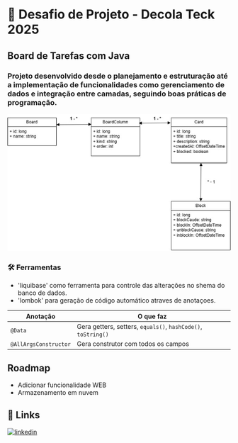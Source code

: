 # 🚀 Desafio de Projeto - Decola Teck 2025

## Board de Tarefas com Java
### Projeto desenvolvido desde o planejamento e estruturação até a implementação de funcionalidades como gerenciamento de dados e integração entre camadas, seguindo boas práticas de programação.

![Diagrama de Classes](docs/Board.jpg)

### 🛠 Ferramentas
* 'liquibase' como ferramenta para controle das alterações no shema do banco de dados.
* 'lombok' para geração de código automático atraves de anotaçoes.
  
| Anotação              | O que faz                                                     |
| --------------------- | ------------------------------------------------------------- |
| `@Data`               | Gera getters, setters, `equals()`, `hashCode()`, `toString()` |                            |
| `@AllArgsConstructor` | Gera construtor com todos os campos                           |

## Roadmap

- Adicionar funcionalidade WEB
- Armazenamento em nuvem

## 🔗 Links
[![linkedin](https://img.shields.io/badge/linkedin-0A66C2?style=for-the-badge&logo=linkedin&logoColor=white)](https://www.linkedin.com/genivaldo-ferreira)




